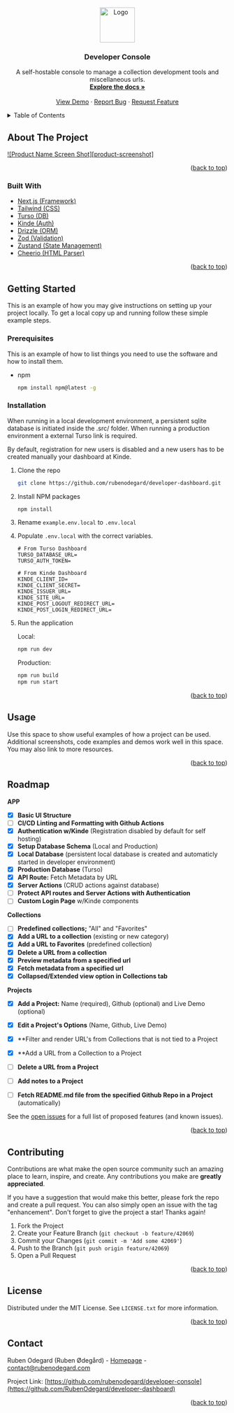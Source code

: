 <a name="readme-top"></a>

<br />
<div align="center">
  <a href="https://github.com/rubenodegard">
    <img src="images/logo.png" alt="Logo" width="80" height="80">
  </a>

<h3 align="center">Developer Console</h3>

<p align="center">
        A self-hostable console to manage a collection development tools and miscellaneous urls.
    <br />
    <a href="https://github.com/rubenodegard/developer-console"><strong>Explore the docs »</strong></a>
    <br />
    <br />
    <a href="demo.developer-console.udev.no">View Demo</a>
    ·
    <a href="https://github.com/rubenodegard/developer-console/issues">Report Bug</a>
    ·
    <a href="https://github.com/rubenodegard/developer-console/issues">Request Feature</a>
  </p>
</div>

<details>
  <summary>Table of Contents</summary>
  <ol>
    <li>
      <a href="#about-the-project">About The Project</a>
      <ul>
        <li><a href="#built-with">Built With</a></li>
      </ul>
    </li>
    <li>
      <a href="#getting-started">Getting Started</a>
      <ul>
        <li><a href="#prerequisites">Prerequisites</a></li>
        <li><a href="#installation">Installation</a></li>
      </ul>
    </li>
    <li><a href="#usage">Usage</a></li>
    <li><a href="#roadmap">Roadmap</a></li>
    <li><a href="#contributing">Contributing</a></li>
    <li><a href="#license">License</a></li>
    <li><a href="#contact">Contact</a></li>
  </ol>
</details>

<!-- ABOUT THE PROJECT -->

## About The Project

[![Product Name Screen Shot][product-screenshot]](https://example.com)

<!-- Content -->

<p align="right">(<a href="#readme-top">back to top</a>)</p>

### Built With

- [Next.js (Framework)](https://nextjs.org/)
- [Tailwind (CSS)](https://tailwindcss.com/)
- [Turso (DB)](link_to_turso)
- [Kinde (Auth)](link_to_kinde)
- [Drizzle (ORM)](link_to_drizzle)
- [Zod (Validation)](link_to_zod)
- [Zustand (State Management)](link_to_zustand)
- [Cheerio (HTML Parser)](link_to_zustand)

<p align="right">(<a href="#readme-top">back to top</a>)</p>

<!-- GETTING STARTED -->

## Getting Started

This is an example of how you may give instructions on setting up your project
locally. To get a local copy up and running follow these simple example steps.

### Prerequisites

This is an example of how to list things you need to use the software and how to
install them.

- npm
  ```sh
  npm install npm@latest -g
  ```

### Installation

When running in a local development environment, a persistent sqlite database is
initiated inside the .src/ folder. When running a production environment a
external Turso link is required.

By default, registration for new users is disabled and a new users has to be
created manually your dashboard at Kinde.

1. Clone the repo
   ```sh
   git clone https://github.com/rubenodegard/developer-dashboard.git
   ```
2. Install NPM packages
   ```sh
   npm install
   ```
3. Rename `example.env.local` to `.env.local`
4. Populate `.env.local` with the correct variables.

   ```
   # From Turso Dashboard
   TURSO_DATABASE_URL=
   TURSO_AUTH_TOKEN=

   # From Kinde Dashboard
   KINDE_CLIENT_ID=
   KINDE_CLIENT_SECRET=
   KINDE_ISSUER_URL=
   KINDE_SITE_URL=
   KINDE_POST_LOGOUT_REDIRECT_URL=
   KINDE_POST_LOGIN_REDIRECT_URL=
   ```

5. Run the application

   Local:

   ```sh
   npm run dev
   ```

   Production:

   ```sh
   npm run build
   npm run start
   ```

<p align="right">(<a href="#readme-top">back to top</a>)</p>

## Usage

Use this space to show useful examples of how a project can be used. Additional
screenshots, code examples and demos work well in this space. You may also link
to more resources.

<p align="right">(<a href="#readme-top">back to top</a>)</p>

<!-- ROADMAP -->

## Roadmap

**APP**
- [x] **Basic UI Structure**
- [ ] **CI/CD Linting and Formatting with Github Actions**
- [x] **Authentication w/Kinde** (Registration disabled by default for self hosting)
- [x] **Setup Database Schema** (Local and Production)
- [x] **Local Database** (persistent local database is created and automaticly started in developer environment)
- [x] **Production Database** (Turso)
- [x] **API Route:** Fetch Metadata by URL
- [x] **Server Actions** (CRUD actions against database)
- [ ] **Protect API routes and Server Actions with Authentication**
- [ ] **Custom Login Page** w/Kinde components

**Collections**
- [ ] **Predefined collections;** "All" and "Favorites"
- [x] **Add a URL to a collection** (existing or new category)
- [x] **Add a URL to Favorites** (predefined collection)
- [x] **Delete a URL from a collection**
- [x] **Preview metadata from a specified url**
- [x] **Fetch metadata from a specified url**
- [x] **Collapsed/Extended view option in Collections tab**

**Projects**
- [x] **Add a Project:** Name (required), Github (optional) and Live Demo (optional)
- [x] **Edit a Project's Options** (Name, Github, Live Demo)
- [x] **Filter and render URL's from Collections that is not tied to a Project
- [x] **Add a URL from a Collection to a Project
- [ ] **Delete a URL from a Project**
- [ ] **Add notes to a Project**
- [ ] **Fetch README.md file from the specified Github Repo in a Project** (automatically)


See the
[open issues](https://github.com/othneildrew/Best-README-Template/issues) for a
full list of proposed features (and known issues).

<p align="right">(<a href="#readme-top">back to top</a>)</p>

<!-- CONTRIBUTING -->

## Contributing

Contributions are what make the open source community such an amazing place to
learn, inspire, and create. Any contributions you make are **greatly
appreciated**.

If you have a suggestion that would make this better, please fork the repo and
create a pull request. You can also simply open an issue with the tag
"enhancement". Don't forget to give the project a star! Thanks again!

1. Fork the Project
2. Create your Feature Branch (`git checkout -b feature/42069`)
3. Commit your Changes (`git commit -m 'Add some 42069'`)
4. Push to the Branch (`git push origin feature/42069`)
5. Open a Pull Request

<p align="right">(<a href="#readme-top">back to top</a>)</p>

<!-- LICENSE -->

## License

Distributed under the MIT License. See `LICENSE.txt` for more information.

<p align="right">(<a href="#readme-top">back to top</a>)</p>

<!-- CONTACT -->

## Contact

Ruben Odegard (Ruben Ødegård) - [Homepage](https://rubenodegard.com) -
contact@rubenodegard.com

Project Link:
[https://github.com/rubenodegard/developer-console](https://github.com/RubenOdegard/developer-dashboard)

<p align="right">(<a href="#readme-top">back to top</a>)</p>
